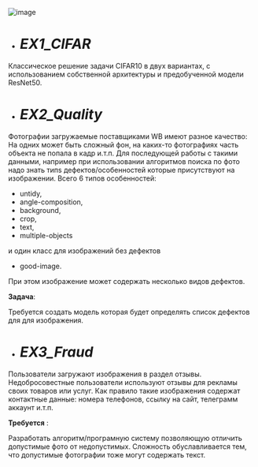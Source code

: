 ![image](https://github.com/user-attachments/assets/6fa84dd4-becc-49bc-9b59-70348abb512f)



- # *EX1_CIFAR*

Классическое решение задачи CIFAR10 в двух вариантах, c использованием собственной архитектуры и предобученной модели ResNet50.

- # *EX2_Quality*

Фотографии загружаемые поставщиками WB имеют разное качество: На одних может быть сложный фон, на каких-то фотографиях часть объекта не попала в кадр и.т.п. 
Для последующей работы с такими данными, например при использовании алгоритмов поиска по фото надо знать типs дефектов/особенностей которые присутствуют на изображении.
Всего 6 типов особенностей:  

* untidy,
* angle-composition,
* background,
* crop,
* text,
* multiple-objects

и один класс для изображений без дефектов
* good-image.

При этом изображение может содержать несколько видов дефектов.

**Задача**:

Требуется создать модель которая будет определять список дефектов для для изображения.

- # *EX3_Fraud*

Пользователи загружают изображения в раздел отзывы. Недобросовестные пользователи используют отзывы для рекламы своих товаров или услуг.
Как правило такие изображения содержат контактные данные: номера телефонов, ссылку на сайт, телеграмм аккаунт и.т.п.

**Требуется** :

Разработать алгоритм/програмную систему позволяющую отличить допустимые фото от недопустимых. Сложность  обуславливается тем, что допустимые фотографии тоже могут содержать текст.
